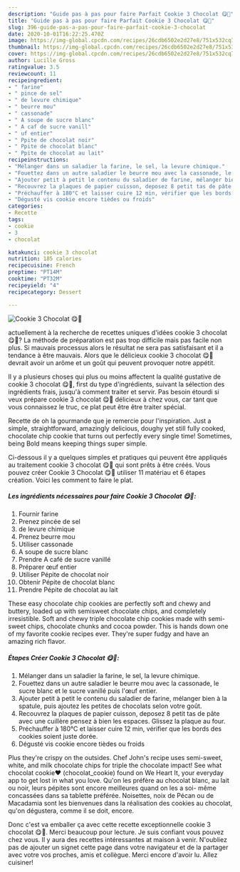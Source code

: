 ```yaml
---
description: "Guide pas à pas pour faire Parfait Cookie 3 Chocolat 😋🍪"
title: "Guide pas à pas pour faire Parfait Cookie 3 Chocolat 😋🍪"
slug: 396-guide-pas-a-pas-pour-faire-parfait-cookie-3-chocolat
date: 2020-10-01T16:22:25.470Z
image: https://img-global.cpcdn.com/recipes/26cdb6502e2d27e8/751x532cq70/cookie-3-chocolat-😋🍪-photo-principale-de-la-recette.jpg
thumbnail: https://img-global.cpcdn.com/recipes/26cdb6502e2d27e8/751x532cq70/cookie-3-chocolat-😋🍪-photo-principale-de-la-recette.jpg
cover: https://img-global.cpcdn.com/recipes/26cdb6502e2d27e8/751x532cq70/cookie-3-chocolat-😋🍪-photo-principale-de-la-recette.jpg
author: Lucille Gross
ratingvalue: 3.5
reviewcount: 11
recipeingredient:
- " farine"
- " pince de sel"
- " de levure chimique"
- " beurre mou"
- " cassonade"
- " A soupe de sucre blanc"
- " A caf de sucre vanill"
- " uf entier"
- " Ppite de chocolat noir"
- " Ppite de chocolat blanc"
- " Ppite de chocolat au lait"
recipeinstructions:
- "Mélanger dans un saladier la farine, le sel, la levure chimique."
- "Fouettez dans un autre saladier le beurre mou avec la cassonade, le sucre blanc et le sucre vanillé puis l&#39;œuf entier."
- "Ajouter petit à petit le contenu du saladier de farine, mélanger bien à la spatule, puis ajoutez les petites de chocolats selon votre goût."
- "Recouvrez la plaques de papier cuisson, deposez 8 petit tas de pâte avec une cuillère pensez à bien les espaces. Glissez la plaque au four."
- "Préchauffer à 180°C et laisser cuire 12 min, vérifier que les bords des cookies soient juste dorée."
- "Dégusté vis cookie encore tièdes ou froids"
categories:
- Recette
tags:
- cookie
- 3
- chocolat

katakunci: cookie 3 chocolat 
nutrition: 185 calories
recipecuisine: French
preptime: "PT14M"
cooktime: "PT32M"
recipeyield: "4"
recipecategory: Dessert

---
```



![Cookie 3 Chocolat 😋🍪](https://img-global.cpcdn.com/recipes/26cdb6502e2d27e8/751x532cq70/cookie-3-chocolat-😋🍪-photo-principale-de-la-recette.jpg)

actuellement à la recherche de recettes uniques d'idées cookie 3 chocolat 😋🍪? La méthode de préparation est pas trop difficile mais pas facile non plus. Si mauvais processus alors le résultat ne sera pas satisfaisant et il a tendance à être mauvais. Alors que le délicieux cookie 3 chocolat 😋🍪 devrait avoir un arôme et un goût qui peuvent provoquer notre appétit.

Il y a plusieurs choses qui plus ou moins affectent la qualité gustative de cookie 3 chocolat 😋🍪, first du type d'ingrédients, suivant la sélection des ingrédients frais, jusqu'à comment traiter et servir. Pas besoin étourdi si veux prépare cookie 3 chocolat 😋🍪 délicieux à chez vous, car tant que vous connaissez le truc, ce plat peut être être traiter spécial.

Recette de oh la gourmande que je remercie pour l&#39;inspiration. Just a simple, straightforward, amazingly delicious, doughy yet still fully cooked, chocolate chip cookie that turns out perfectly every single time! Sometimes, being Bold means keeping things super simple.


Ci-dessous il y a quelques simples et pratiques qui peuvent être appliqués au traitement cookie 3 chocolat 😋🍪 qui sont prêts à être créés. Vous pouvez créer Cookie 3 Chocolat 😋🍪 utiliser 11 matériau et 6 étapes création. Voici les comment to faire le plat.

<!--inarticleads1-->

##### Les ingrédients nécessaires pour faire Cookie 3 Chocolat 😋🍪:

1. Fournir  farine
1. Prenez  pincée de sel
1.   de levure chimique
1. Prenez  beurre mou
1. Utiliser  cassonade
1.   A soupe de sucre blanc
1. Prendre  A café de sucre vanillé
1. Préparer  œuf entier
1. Utiliser  Pépite de chocolat noir
1. Obtenir  Pépite de chocolat blanc
1. Prendre  Pépite de chocolat au lait


These easy chocolate chip cookies are perfectly soft and chewy and buttery, loaded up with semisweet chocolate chips, and completely irresistible. Soft and chewy triple chocolate chip cookies made with semi-sweet chips, chocolate chunks and cocoa powder. This is hands down one of my favorite cookie recipes ever. They&#39;re super fudgy and have an amazing rich flavor. 

<!--inarticleads2-->

##### Étapes Créer Cookie 3 Chocolat 😋🍪:

1. Mélanger dans un saladier la farine, le sel, la levure chimique.
1. Fouettez dans un autre saladier le beurre mou avec la cassonade, le sucre blanc et le sucre vanillé puis l&#39;œuf entier.
1. Ajouter petit à petit le contenu du saladier de farine, mélanger bien à la spatule, puis ajoutez les petites de chocolats selon votre goût.
1. Recouvrez la plaques de papier cuisson, deposez 8 petit tas de pâte avec une cuillère pensez à bien les espaces. Glissez la plaque au four.
1. Préchauffer à 180°C et laisser cuire 12 min, vérifier que les bords des cookies soient juste dorée.
1. Dégusté vis cookie encore tièdes ou froids


Plus they&#39;re crispy on the outsides. Chef John&#39;s recipe uses semi-sweet, white, and milk chocolate chips for triple the chocolate impact! See what chocolat cookie❤️ (chocolat_cookie) found on We Heart It, your everyday app to get lost in what you love. Qu&#39;on les préfère au chocolat blanc, au lait ou noir, leurs pépites sont encore meilleures quand on les a soi- même concassées dans sa tablette préférée. Noisettes, noix de Pécan ou de Macadamia sont les bienvenues dans la réalisation des cookies au chocolat, qu&#39;on dégustera, comme il se doit, encore. 


Donc c'est va emballer ça avec cette recette exceptionnelle cookie 3 chocolat 😋🍪. Merci beaucoup pour lecture. Je suis confiant vous pouvez chez vous. Il y aura des recettes  intéressantes at maison à venir. N'oubliez pas de ajouter un signet cette page dans votre navigateur et de la partager avec votre vos proches, amis et collègue. Merci encore d'avoir lu. Allez cuisiner!
